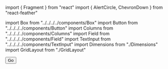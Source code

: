 import { Fragment } from "react"
import { AlertCircle, ChevronDown } from "react-feather"

import Box from "../../../../components/Box"
import Button from "../../../../components/Button"
import Columns from "../../../../components/Columns"
import Field from "../../../../components/Field"
import TextInput from "../../../../components/TextInput"
import Dimensions from "./Dimensions"
import GridLayout from "./GridLayout"

<Columns>
  <GridLayout />
</Columns>
<Columns>
  <Dimensions />
  <Fragment>
    <Field label="Name">
      <TextInput />
    </Field>
    <Field>
      <Button>Go</Button>
    </Field>
  </Fragment>
</Columns>
